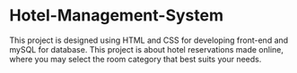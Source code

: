 # Hotel-Management-System
This project is designed using HTML and CSS for developing front-end and mySQL for database.
This project is about hotel reservations made online, where you may select the room category that best suits your needs.
